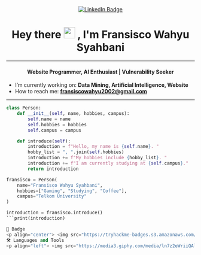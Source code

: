 <div id="header" align="center">
  <a href="https://www.linkedin.com/in/fransisco-wahyu/">
    <img src="https://img.shields.io/badge/LinkedIn-blue?style=for-the-badge&logo=linkedin&logoColor=white" alt="LinkedIn Badge"/>
  </a>
</div>

<h1 align="center">
  Hey there
  <img src="https://media.giphy.com/media/hvRJCLFzcasrR4ia7z/giphy.gif" width="30px"/>
  , I'm Fransisco Wahyu Syahbani
</h1>

---

<h4 align="center">Website Programmer, AI Enthusiast | Vulnerability Seeker</h4>

- I’m currently working on: **Data Mining, Artificial Intelligence, Website**  
- How to reach me: **fransiscowahyu2002@gmail.com**

---

```python
class Person:
    def __init__(self, name, hobbies, campus):
        self.name = name
        self.hobbies = hobbies
        self.campus = campus

    def introduce(self):
        introduction = f"Hello, my name is {self.name}. "
        hobby_list = ", ".join(self.hobbies)
        introduction += f"My hobbies include {hobby_list}. "
        introduction += f"I am currently studying at {self.campus}."
        return introduction

fransisco = Person(
    name="Fransisco Wahyu Syahbani",
    hobbies=["Gaming", "Studying", "Coffee"],
    campus="Telkom University"
)

introduction = fransisco.introduce()
```print(introduction)

🏅 Badge
<p align="center"> <img src="https://tryhackme-badges.s3.amazonaws.com/Syndicats.png" alt="TryHackMe Badge"/> </p>
🛠 Languages and Tools
<p align="left"> <img src="https://media3.giphy.com/media/ln7z2eWriiQAllfVcn/200w.webp" width="50"/> <img src="https://media3.giphy.com/media/kdFc8fubgS31b8DsVu/giphy.webp" width="50"/> <img src="https://i.giphy.com/media/LMt9638dO8dftAjtco/200.webp" width="50"/> <img src="https://i.giphy.com/media/eNAsjO55tPbgaor7ma/200w.webp" width="50"/> <img src="https://i.giphy.com/media/IdyAQJVN2kVPNUrojM/200.webp" width="50"/> </p> ```
